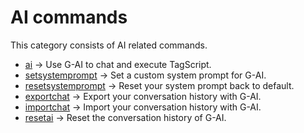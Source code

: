 # AI commands

This category consists of AI related commands.

* [ai](./ai/ai.md) -> Use G-AI to chat and execute TagScript.
* [setsystemprompt](./ai/setsystemprompt.md) -> Set a custom system prompt for G-AI.
* [resetsystemprompt](./ai/resetsystemprompt.md) -> Reset your system prompt back to default.
* [exportchat](./ai/exportchat.md) -> Export your conversation history with G-AI.
* [importchat](./ai/importchat.md) -> Import your conversation history with G-AI.
* [resetai](./ai/resetai.md) -> Reset the conversation history of G-AI.